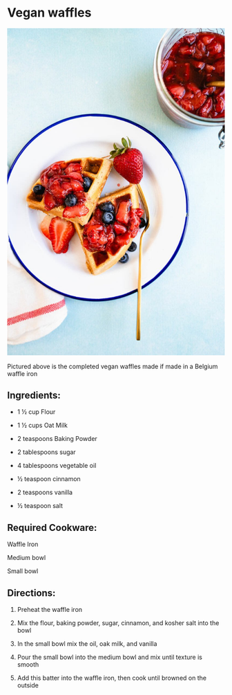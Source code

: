 # Vegan waffles

![The vegan waffles](images/media/image5.jpg)

Pictured above is the completed vegan waffles made if made in a Belgium
waffle iron

## Ingredients:
- 1 ½ cup Flour  

- 1 ½ cups Oat Milk         

- 2 teaspoons Baking Powder         

- 2 tablespoons sugar
 
- 4 tablespoons vegetable oil
 
- ½ teaspoon cinnamon
   
- 2 teaspoons vanilla
    
- ½ teaspoon salt                    

## Required Cookware:

Waffle Iron

Medium bowl

Small bowl

## Directions:

1.  Preheat the waffle iron

2.  Mix the flour, baking powder, sugar, cinnamon, and kosher salt into
    the bowl

3.  In the small bowl mix the oil, oak milk, and vanilla

4.  Pour the small bowl into the medium bowl and mix until texture is
    smooth

5.  Add this batter into the waffle iron, then cook until browned on the
    outside



